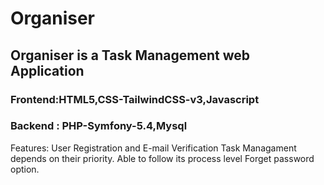 # Organiser

## Organiser is a Task Management web Application

### Frontend:HTML5,CSS-TailwindCSS-v3,Javascript

### Backend : PHP-Symfony-5.4,Mysql

Features:
User Registration and E-mail Verification
Task Managament depends on their priority.
Able to follow its process level
Forget password option.